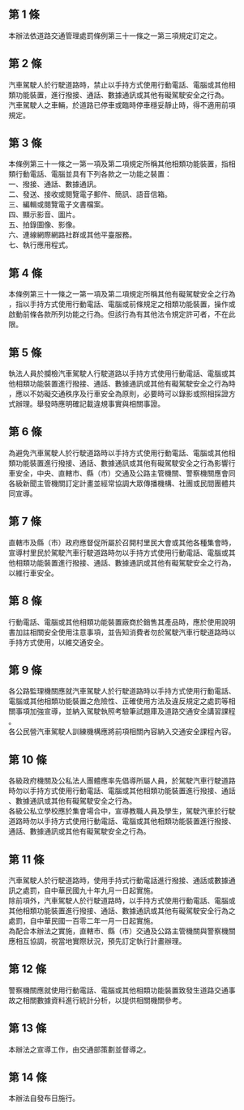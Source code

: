 第 1 條
-------
本辦法依道路交通管理處罰條例第三十一條之一第三項規定訂定之。

第 2 條
-------
汽車駕駛人於行駛道路時，禁止以手持方式使用行動電話、電腦或其他相  
類功能裝置，進行撥接、通話、數據通訊或其他有礙駕駛安全之行為。  
汽車駕駛人之車輛，於道路已停車或臨時停車穩妥靜止時，得不適用前項  
規定。

第 3 條
-------
本條例第三十一條之一第一項及第二項規定所稱其他相類功能裝置，指相  
類行動電話、電腦並具有下列各款之一功能之裝置：  
一、撥接、通話、數據通訊。  
二、發送、接收或閱覽電子郵件、簡訊、語音信箱。  
三、編輯或閱覽電子文書檔案。  
四、顯示影音、圖片。  
五、拍錄圖像、影像。  
六、連線網際網路社群或其他平臺服務。  
七、執行應用程式。

第 4 條
-------
本條例第三十一條之一第一項及第二項規定所稱其他有礙駕駛安全之行為  
，指以手持方式使用行動電話、電腦或前條規定之相類功能裝置，操作或  
啟動前條各款所列功能之行為。但該行為有其他法令規定許可者，不在此  
限。

第 5 條
-------
執法人員於攔檢汽車駕駛人行駛道路以手持方式使用行動電話、電腦或其  
他相類功能裝置進行撥接、通話、數據通訊或其他有礙駕駛安全之行為時  
，應以不妨礙交通秩序及行車安全為原則，必要時可以錄影或照相採證方  
式辦理。舉發時應明確記載違規事實與相關事證。

第 6 條
-------
為避免汽車駕駛人於行駛道路時以手持方式使用行動電話、電腦或其他相  
類功能裝置進行撥接、通話、數據通訊或其他有礙駕駛安全之行為影響行  
車安全，中央、直轄市、縣（市）交通及公路主管機關、警察機關應會同  
各級新聞主管機關訂定計畫並經常協調大眾傳播機構、社團或民間團體共  
同宣導。

第 7 條
-------
直轄市及縣（市）政府應督促所屬於召開村里民大會或其他各種集會時，  
宣導村里民於駕駛汽車行駛道路時勿以手持方式使用行動電話、電腦或其  
他相類功能裝置進行撥接、通話、數據通訊或其他有礙駕駛安全之行為，  
以維行車安全。

第 8 條
-------
行動電話、電腦或其他相類功能裝置廠商於銷售其產品時，應於使用說明  
書加註相關安全使用注意事項，並告知消費者勿於駕駛汽車行駛道路時以  
手持方式使用，以維交通安全。

第 9 條
-------
各公路監理機關應就汽車駕駛人於行駛道路時以手持方式使用行動電話、  
電腦或其他相類功能裝置之危險性、正確使用方法及違反規定之處罰等相  
關事項加強宣導，並納入駕駛執照考驗筆試題庫及道路交通安全講習課程  
。  
各公民營汽車駕駛人訓練機構應將前項相關內容納入交通安全課程內容。

第 10 條
--------
各級政府機關及公私法人團體應率先倡導所屬人員，於駕駛汽車行駛道路  
時勿以手持方式使用行動電話、電腦或其他相類功能裝置進行撥接、通話  
、數據通訊或其他有礙駕駛安全之行為。  
各級公私立學校應於集會場合中，宣導教職人員及學生，駕駛汽車於行駛  
道路時勿以手持方式使用行動電話、電腦或其他相類功能裝置進行撥接、  
通話、數據通訊或其他有礙駕駛安全之行為。

第 11 條
--------
汽車駕駛人於行駛道路時，使用手持式行動電話進行撥接、通話或數據通  
訊之處罰，自中華民國九十年九月一日起實施。  
除前項外，汽車駕駛人於行駛道路時，以手持方式使用行動電話、電腦或  
其他相類功能裝置進行撥接、通話、數據通訊或其他有礙駕駛安全行為之  
處罰，自中華民國一百零二年一月一日起實施。  
為配合本辦法之實施，直轄市、縣（市）交通及公路主管機關與警察機關  
應相互協調，視當地實際狀況，預先訂定執行計畫辦理。

第 12 條
--------
警察機關應就使用行動電話、電腦或其他相類功能裝置致發生道路交通事  
故之相關數據資料進行統計分析，以提供相關機關參考。

第 13 條
--------
本辦法之宣導工作，由交通部策劃並督導之。

第 14 條
--------
本辦法自發布日施行。

